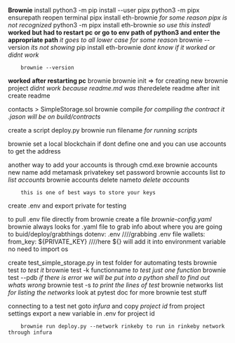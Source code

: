 **Brownie**
    install
        python3 -m pip install --user pipx
        python3 -m pipx ensurepath
        reopen terminal
        pipx install eth-brownie *for some reason pipx is not recognized*
        python3 -m pipx install eth-brownie *so use this instedI* **worked but had to restart pc**
        **or go to env path of python3 and enter the appropriate path** 
        *it goes to all lower case for some reason*
        brownie --version *its not showing*
        pip install eth-brownie *dont know if it worked or didnt work*

        brownie --version
**worked after restarting pc**
        brownie
        brownie init => for creating new brownie project
        *didnt work because readme.md was there*delete readme after init create readme

contacts > SimpleStorage.sol
        brownie compile *for compiling the contract it .jason will be on build/contracts*

create a script deploy.py
        brownie run filename *for running scripts*

brownie set a local blockchain if dont define one
and you can use accounts to get the address

another way to add your accounts is through cmd.exe
        brownie accounts new name
                add metamask privatekey
                set password
        brownie accounts list *to list accounts*
        brownie accounts delete name*to delete accounts*

        this is one of best ways to store your keys

create .env and export private for testing 

to pull .env file directly from brownie
        create a file *brownie-config.yaml*
        brownie always looks for .yaml file to grab info about where 
        you are going to buid/deploy/grabthings
        dotenv: .env ////grabbing .env file
        wallets:
                from_key: ${PRIVATE_KEY} ////here ${} will add it into environment variable no need to import os

create test_simple_storage.py in test folder for automating tests
        brownie test *to test it*
        brownie test -k functionname *to test just one function*
        brownie test --pdb *if there is error we will be put into a python shell to find out whats wrong*
        brownie test -s *to print the lines of test*
        brownie networks list *for listing the networks*
                look at pytest doc for more brownie test stuff

connecting to a test net
        goto *infura* and copy *project id* from project settings
        export a new variable in .env for project id
        
        brownie run deploy.py --network rinkeby to run in rinkeby network through infura